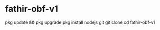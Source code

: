 # fathir-obf-v1
pkg update &amp;&amp; pkg upgrade pkg install nodejs git git clone cd fathir-obf-v1 
